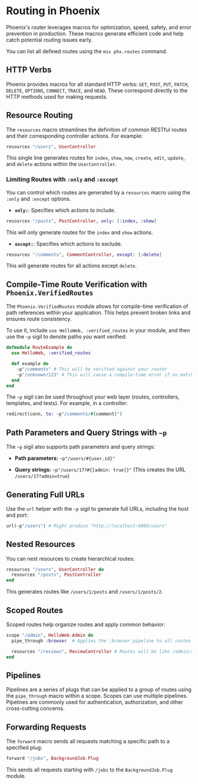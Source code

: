 # Routing in Phoenix

Phoenix's router leverages macros for optimization, speed, safety, and error prevention in production.  These macros generate efficient code and help catch potential routing issues early.

You can list all defined routes using the `mix phx.routes` command.

## HTTP Verbs

Phoenix provides macros for all standard HTTP verbs: `GET`, `POST`, `PUT`, `PATCH`, `DELETE`, `OPTIONS`, `CONNECT`, `TRACE`, and `HEAD`.  These correspond directly to the HTTP methods used for making requests.

## Resource Routing

The `resources` macro streamlines the definition of common RESTful routes and their corresponding controller actions.  For example:

```elixir
resources "/users", UserController
```

This single line generates routes for `index`, `show`, `new`, `create`, `edit`, `update`, and `delete` actions within the `UserController`.

### Limiting Routes with `:only` and `:except`

You can control which routes are generated by a `resources` macro using the `:only` and `:except` options.

- **`only:`**:  Specifies which actions to include.

```elixir
resources "/posts", PostController, only: [:index, :show]
```

This will only generate routes for the `index` and `show` actions.

- **`except:`**: Specifies which actions to exclude.

```elixir
resources "/comments", CommentController, except: [:delete]
```

This will generate routes for all actions except `delete`.


## Compile-Time Route Verification with `Phoenix.VerifiedRoutes`

The `Phoenix.VerifiedRoutes` module allows for compile-time verification of path references within your application. This helps prevent broken links and ensures route consistency.

To use it, include `use HelloWeb, :verified_routes` in your module, and then use the `~p` sigil to denote paths you want verified:

```elixir
defmodule RouteExample do
  use HelloWeb, :verified_routes

  def example do
    ~p"/comments" # This will be verified against your router
    ~p"/unknown/123" # This will cause a compile-time error if no matching route exists
  end
end
```

The `~p` sigil can be used throughout your web layer (routes, controllers, templates, and tests).  For example, in a controller:

```elixir
redirect(conn, to: ~p"/comments/#{comment}")
```

## Path Parameters and Query Strings with `~p`

The `~p` sigil also supports path parameters and query strings:

- **Path parameters:**  `~p"/users/#{user.id}"`

- **Query strings:** `~p"/users/17?#{[admin: true]}"` (This creates the URL `/users/17?admin=true`)


## Generating Full URLs

Use the `url` helper with the `~p` sigil to generate full URLs, including the host and port:

```elixir
url(~p"/users") # Might produce "http://localhost:4000/users"
```

## Nested Resources

You can nest resources to create hierarchical routes:

```elixir
resources "/users", UserController do
  resources "/posts", PostController
end
```

This generates routes like `/users/1/posts` and `/users/1/posts/2`.


## Scoped Routes

Scoped routes help organize routes and apply common behavior:

```elixir
scope "/admin", HelloWeb.Admin do
  pipe_through :browser  # Applies the :browser pipeline to all routes in this scope

  resources "/reviews", ReviewController # Routes will be like /admin/reviews
end
```

## Pipelines

Pipelines are a series of plugs that can be applied to a group of routes using the `pipe_through` macro within a scope.  Scopes can use multiple pipelines. Pipelines are commonly used for authentication, authorization, and other cross-cutting concerns.

## Forwarding Requests

The `forward` macro sends all requests matching a specific path to a specified plug:

```elixir
forward "/jobs", BackgroundJob.Plug
```

This sends all requests starting with `/jobs` to the `BackgroundJob.Plug` module.
